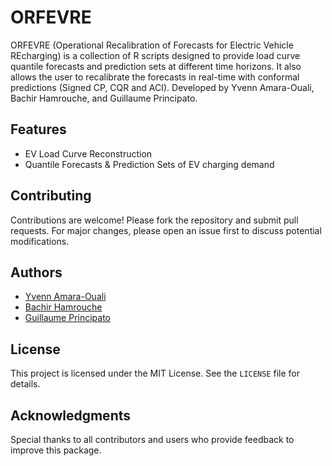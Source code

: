 # ORFEVRE

ORFEVRE (Operational Recalibration of Forecasts for Electric Vehicle REcharging) is a collection of R scripts designed to provide load curve quantile forecasts and prediction sets at different time horizons. It also allows the user to recalibrate the forecasts in real-time with conformal predictions (Signed CP, CQR and ACI). Developed by Yvenn Amara-Ouali, Bachir Hamrouche, and Guillaume Principato.

## Features

- EV Load Curve Reconstruction
- Quantile Forecasts & Prediction Sets of EV charging demand

## Contributing

Contributions are welcome! Please fork the repository and submit pull requests. For major changes, please open an issue first to discuss potential modifications.

## Authors

- [Yvenn Amara-Ouali](https://www.yvenn-amara.com/)
- [Bachir Hamrouche](https://www.linkedin.com/in/bachir-hamrouche-5666a133/?originalSubdomain=en)  
- [Guillaume Principato](https://www.linkedin.com/in/guillaume-principato/?originalSubdomain=en)

## License

This project is licensed under the MIT License. See the `LICENSE` file for details.

## Acknowledgments

Special thanks to all contributors and users who provide feedback to improve this package.
